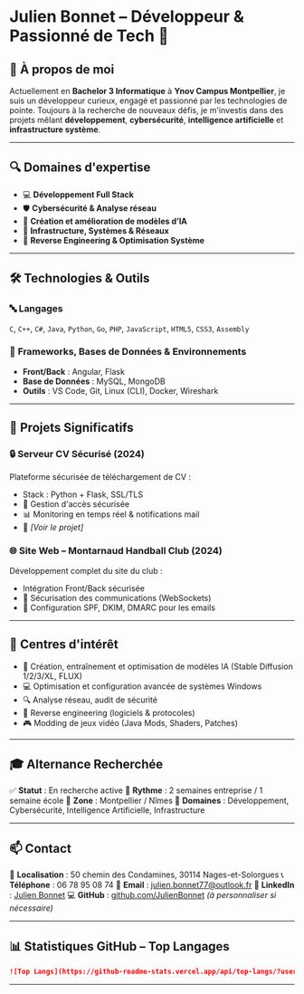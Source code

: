 
# **Julien Bonnet – Développeur & Passionné de Tech 🚀**

## 👋 À propos de moi

Actuellement en **Bachelor 3 Informatique** à **Ynov Campus Montpellier**, je suis un développeur curieux, engagé et passionné par les technologies de pointe.
Toujours à la recherche de nouveaux défis, je m'investis dans des projets mêlant **développement**, **cybersécurité**, **intelligence artificielle** et **infrastructure système**.

---

## 🔍 **Domaines d'expertise**

* 💻 **Développement Full Stack**
* 🛡️ **Cybersécurité & Analyse réseau**
* 🤖 **Création et amélioration de modèles d’IA**
* 🔧 **Infrastructure, Systèmes & Réseaux**
* 🧬 **Reverse Engineering & Optimisation Système**

---

## 🛠️ **Technologies & Outils**

### 🔤 **Langages**

`C`, `C++`, `C#`, `Java`, `Python`, `Go`, `PHP`, `JavaScript`, `HTML5`, `CSS3`, `Assembly`

### 🧰 **Frameworks, Bases de Données & Environnements**

* **Front/Back** : Angular, Flask
* **Base de Données** : MySQL, MongoDB
* **Outils** : VS Code, Git, Linux (CLI), Docker, Wireshark

---

## 🌟 **Projets Significatifs**

### 🔒 **Serveur CV Sécurisé (2024)**

Plateforme sécurisée de téléchargement de CV :

* Stack : Python + Flask, SSL/TLS
* 🔐 Gestion d'accès sécurisée
* 📊 Monitoring en temps réel & notifications mail
* 🔗 *\[Voir le projet]*

### 🌐 **Site Web – Montarnaud Handball Club (2024)**

Développement complet du site du club :

* Intégration Front/Back sécurisée
* 🔐 Sécurisation des communications (WebSockets)
* 📧 Configuration SPF, DKIM, DMARC pour les emails

---

## 🎯 **Centres d'intérêt**

* 🧠 Création, entraînement et optimisation de modèles IA (Stable Diffusion 1/2/3/XL, FLUX)
* 💻 Optimisation et configuration avancée de systèmes Windows
* 🔍 Analyse réseau, audit de sécurité
* 🔧 Reverse engineering (logiciels & protocoles)
* 🎮 Modding de jeux vidéo (Java Mods, Shaders, Patches)

---

## 🎓 **Alternance Recherchée**

✅ **Statut** : En recherche active
📅 **Rythme** : 2 semaines entreprise / 1 semaine école
📍 **Zone** : Montpellier / Nîmes
🎯 **Domaines** : Développement, Cybersécurité, Intelligence Artificielle, Infrastructure

---

## 📫 **Contact**

📍 **Localisation** : 50 chemin des Condamines, 30114 Nages-et-Solorgues
📞 **Téléphone** : 06 78 95 08 74
📧 **Email** : [julien.bonnet77@outlook.fr](mailto:julien.bonnet77@outlook.fr)
🔗 **LinkedIn** : [Julien Bonnet](https://www.linkedin.com/in/julien-bonnet/)
💻 **GitHub** : [github.com/JulienBonnet](https://github.com/JulienBonnet) *(à personnaliser si nécessaire)*

---

## 📊 **Statistiques GitHub – Top Langages**



```md
![Top Langs](https://github-readme-stats.vercel.app/api/top-langs/?username=JulienBonnet&layout=compact)
```

---

